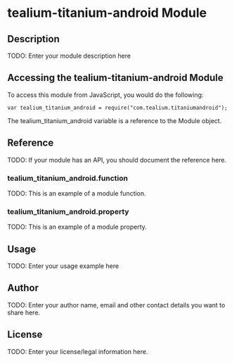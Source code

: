 # tealium-titanium-android Module

## Description

TODO: Enter your module description here

## Accessing the tealium-titanium-android Module

To access this module from JavaScript, you would do the following:

    var tealium_titanium_android = require("com.tealium.titaniumandroid");

The tealium_titanium_android variable is a reference to the Module object.

## Reference

TODO: If your module has an API, you should document
the reference here.

### tealium_titanium_android.function

TODO: This is an example of a module function.

### tealium_titanium_android.property

TODO: This is an example of a module property.

## Usage

TODO: Enter your usage example here

## Author

TODO: Enter your author name, email and other contact
details you want to share here.

## License

TODO: Enter your license/legal information here.
